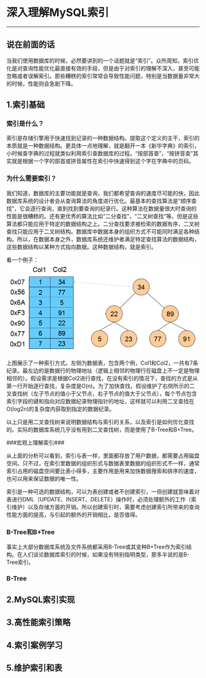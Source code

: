 # 深入理解MySQL索引 #

----------

## 说在前面的话 ##

当我们使用数据库的时候，必然要讲到的一个话题就是“索引”。众所周知，索引优化是对查询性能优化最直接有效的手段，但是由于对索引的理解不深入，甚至可能忽略或者误解索引。那些糟糕的索引常常会导致性能问题，特别是当数据量非常大的时候，性能则会急剧下降。

## 1.索引基础 ##
### 索引是什么？ ###
索引是存储引擎用于快速找到记录的一种数据结构。提取这个定义的主干，索引的本质就是一种数据结构。更具体一点地理解，就是翻开一本《新华字典》的索引，小时候查字典的过程就类似利用索引查数据库的过程。“按部首查”，“按拼音查”其实就是根据一个字的部首或拼音属性在索引中快速得到这个字在字典中的页码。

### 为什么需要索引？ ###
我们知道，数据库的主要功能就是查询，我们都希望查询的速度尽可能的快，因此数据库系统的设计者会从查询算法的角度进行优化。最基本的查找算法是“顺序查找”，它会逐行查询，直到找到要查询的纪录行。这种算法在数据量很大时查询的性能是很糟糕的。还有更优秀的算法比如“二分查找”，“二叉树查找”等。但是这些算法都只能应用于特定的数据结构之上。二分查找要求被检索的数据有序，二叉树查找只能应用于二叉树结构。数据库中数据本身的组织方式不可能同时满足各种结构。所以，在数据本身之外，数据库系统还维护者满足特定查找算法的数据结构，这些数据结构以某种方式指向数据。这种数据结构，就是索引。

看一个例子：
![二叉查找树](./images/1.png "二叉查找树")

上图展示了一种索引方式。左侧为数据表，包含两个例，Col1和Col2，一共有7条纪录。最左边的是数据行的物理地址（逻辑上相邻的物理行在磁盘上不一定是物理相邻的）。假设需求是根据Col2进行查找，在没有索引的情况下，查找的方式是从第一行开始逐行查找，复杂度是O(n)。为了加快查找，假设维护了右侧所示的二叉查找树（左子节点的值小于父节点，右子节点的值大于父节点），每个节点包含索引字段的键和指向对应数据纪录物理指针的地址，这样就可以利用二叉查找在O(log2n)的复杂度内获取到指定的数据纪录。

以上只是用二叉查找树来说明数据结构与索引的关系，以及索引是如何优化查找的。实际的数据库系统几乎没有用到二叉查找树，而是使用了B-Tree和B+Tree。

###宏观上理解索引###

从上面的分析可以看到，索引与表一样，里面都存放了用户数据，都需要占用磁盘空间。只不过，在索引里数据的组织形式与数据表里数据的组织形式不一样，通常索引占用的磁盘空间要比表小得多，主要作用是用来加快数据搜索和排序的速度，也可以用来保证数据的唯一性。

索引是一种可选的数据结构，可以为表创建或者不创建索引，一但创建就意味着对表进行DML（UPDATE、INSERT、DELETE）操作时，必须处理额外的工作（索引维护）以及存储方面的开销。所以创建索引时，需要考虑创建索引所带来的查询性能方面的提高，与引起的额外的开销相比，是否值得。

### B-Tree和B+Tree ###

事实上大部分数据库系统及文件系统都采用B-Tree或其变种B+Tree作为索引结构。在人们谈论数据库索引的时候，如果没有特别指明类型，那多半说的是B-Tree索引。

### B-Tree ###


## 2.MySQL索引实现 ##

## 3.高性能索引策略 ##
## 4.索引案例学习 ##
## 5.维护索引和表 ##




